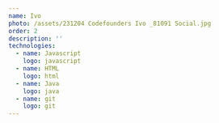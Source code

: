 ```yaml
---
name: Ivo
photo: /assets/231204 Codefounders Ivo _81091 Social.jpg
order: 2
description: ''
technologies:
  - name: Javascript
    logo: javascript
  - name: HTML
    logo: html
  - name: Java
    logo: java
  - name: git
    logo: git
---
```









